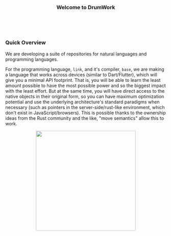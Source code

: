 
<br/>
<br/>
<br/>
<br/>
<br/>
<br/>
<br/>

<h3 align='center'>Welcome to DrumWork</h3>

<br/>
<br/>
<br/>

### Quick Overview

We are developing a suite of repositories for natural languages and programming languages.

For the programming language, `link`, and it's compiler, `base`, we are making a language that works across devices (similar to Dart/Flutter), which will give you a minimal API footprint. That is, you will be able to learn the least amount possible to have the most possible power and so the biggest impact with the least effort. But at the same time, you will have direct access to the native objects in their original form, so you can have maximum optimization potential and use the underlying architecture's standard paradigms when necessary (such as pointers in the server-side/rust-like environment, which don't exist in JavaScript/browsers). This is possible thanks to the ownership ideas from the Rust community and the like, "move semantics" allow this to work.

<p align='center'>
  <img src='https://github.com/drumworkteam/.github/blob/make/view/land.svg?raw=true' height='312'>
</p>
